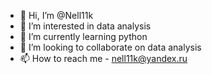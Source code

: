 - 👋 Hi, I’m @Nell11k
- 👀 I’m interested in data analysis
- 🌱 I’m currently learning python
- 💞️ I’m looking to collaborate on data analysis
- 📫 How to reach me - nell11k@yandex.ru

<!---
Nell11k/Nell11k is a ✨ special ✨ repository because its `README.md` (this file) appears on your GitHub profile.
You can click the Preview link to take a look at your changes.
--->
